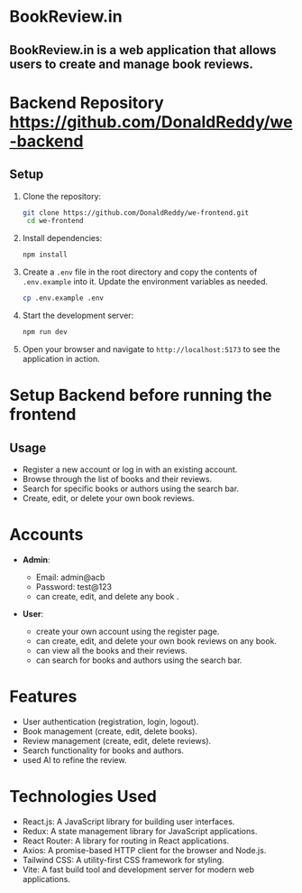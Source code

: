 # BookReview.in

## BookReview.in is a web application that allows users to create and manage book reviews.

# Backend Repository https://github.com/DonaldReddy/we-backend

## Setup

1. Clone the repository:
   ```bash
   git clone https://github.com/DonaldReddy/we-frontend.git
    cd we-frontend
   ```
2. Install dependencies:

   ```bash
   npm install
   ```

3. Create a `.env` file in the root directory and copy the contents of `.env.example` into it. Update the environment variables as needed.

   ```bash
   cp .env.example .env
   ```

4. Start the development server:

   ```bash
   npm run dev
   ```

5. Open your browser and navigate to `http://localhost:5173` to see the application in action.

# Setup Backend before running the frontend

## Usage

- Register a new account or log in with an existing account.
- Browse through the list of books and their reviews.
- Search for specific books or authors using the search bar.
- Create, edit, or delete your own book reviews.

# Accounts

- **Admin**:

  - Email: admin@acb
  - Password: test@123
  - can create, edit, and delete any book .

- **User**:
  - create your own account using the register page.
  - can create, edit, and delete your own book reviews on any book.
  - can view all the books and their reviews.
  - can search for books and authors using the search bar.

# Features

- User authentication (registration, login, logout).
- Book management (create, edit, delete books).
- Review management (create, edit, delete reviews).
- Search functionality for books and authors.
- used AI to refine the review.

# Technologies Used

- React.js: A JavaScript library for building user interfaces.
- Redux: A state management library for JavaScript applications.
- React Router: A library for routing in React applications.
- Axios: A promise-based HTTP client for the browser and Node.js.
- Tailwind CSS: A utility-first CSS framework for styling.
- Vite: A fast build tool and development server for modern web applications.
